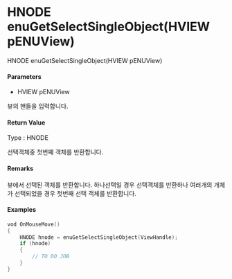 # HNODE enuGetSelectSingleObject\(HVIEW pENUView\)

HNODE enuGetSelectSingleObject\(HVIEW pENUView\)

#### Parameters

* HVIEW pENUView

뷰의 핸들을 입력합니다.

#### Return Value

Type : HNODE

선택객체중 첫번째 객체를 반환합니다.

#### Remarks

뷰에서 선택된 객체를 반환합니다. 하나선택일 경우 선택객체를 반환하나 여러개의 개체가 선택되었을 경우 첫번째 선택 객체를 반환합니다.

#### Examples

```cpp
vod OnMouseMove()
{
    HNODE hnode = enuGetSelectSingleObject(ViewHandle);
    if (hnode)
    {
        // TO DO JOB
    }
}
```




